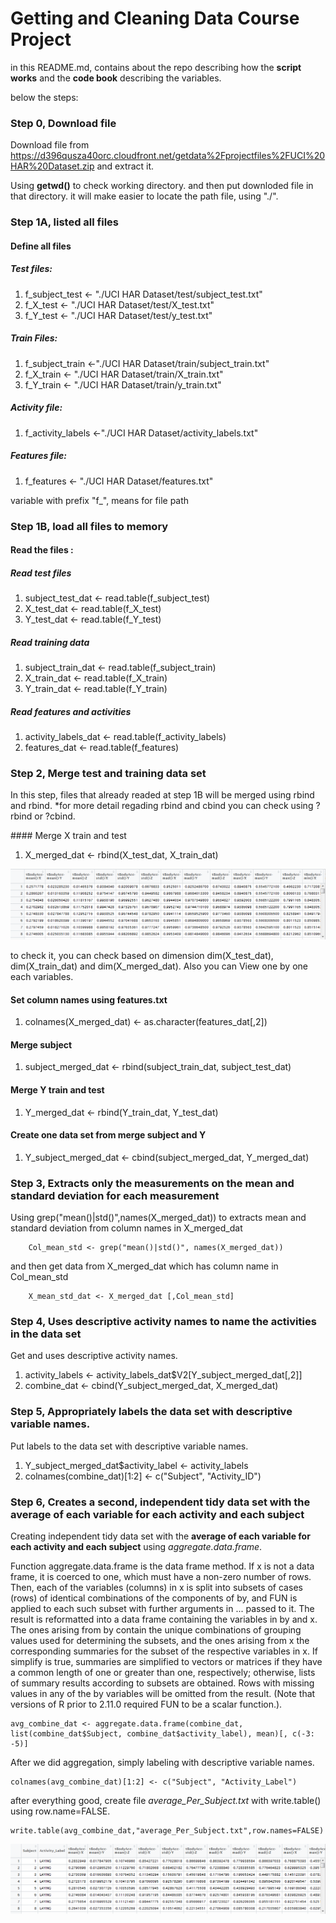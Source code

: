 # Getting and Cleaning Data Course Project

in this README.md, contains about the repo describing how the **script works** and the **code book** describing the variables.

below the steps:

### Step 0, Download file
Download file from https://d396qusza40orc.cloudfront.net/getdata%2Fprojectfiles%2FUCI%20HAR%20Dataset.zip and extract it. 

Using __getwd()__ to check working directory. and then put downloded file in that directory. 
it will make easier to locate the path file, using "./". 

### Step 1A, listed all files

#### Define all files 
##### Test files:
<ol><li>f_subject_test <- "./UCI HAR Dataset/test/subject_test.txt"  </li>
<li>f_X_test <- "./UCI HAR Dataset/test/X_test.txt" </li>
<li>f_Y_test <- "./UCI HAR Dataset/test/y_test.txt" </li>
</ol>

##### Train Files:
<ol><li>f_subject_train <-"./UCI HAR Dataset/train/subject_train.txt"</li>
<li>f_X_train <- "./UCI HAR Dataset/train/X_train.txt"</li>
<li>f_Y_train <- "./UCI HAR Dataset/train/y_train.txt"</li>
</ol>

##### Activity file:
<ol><li>f_activity_labels <-"./UCI HAR Dataset/activity_labels.txt"</li></ol>

##### Features file:
<ol><li>f_features <- "./UCI HAR Dataset/features.txt"</li></ol>

variable with prefix "f_", means for file path 

### Step 1B,  load all files to memory
  
#### Read the files :
##### Read test files
<ol><li>subject_test_dat <- read.table(f_subject_test)</li>
   <li>X_test_dat <- read.table(f_X_test)</li>
    <li>Y_test_dat <- read.table(f_Y_test)</li></ol>
    
##### Read training data
<ol><li>subject_train_dat <- read.table(f_subject_train)</li>
    <li>X_train_dat <- read.table(f_X_train)</li>
    <li>Y_train_dat <- read.table(f_Y_train)</li></ol>
    
##### Read features and activities
<ol><li>activity_labels_dat <- read.table(f_activity_labels)</li>
   <li>features_dat <- read.table(f_features)</li></ol>
  
### Step 2, Merge test and training data set

<p>In this step, files that already readed at step 1B will be merged using rbind and rbind.
*for more detail regading rbind and cbind you can check using ?rbind or ?cbind. </p>
#### Merge X train and test
<ol><li>X_merged_dat <- rbind(X_test_dat, X_train_dat)</li></ol>

![result photo](X_merged_dat.PNG)

to check it, you can check based on dimension dim(X_test_dat), dim(X_train_dat) and dim(X_merged_dat). Also you can View one by one each variables.

#### Set column names using features.txt
<ol><li>colnames(X_merged_dat) <- as.character(features_dat[,2])</li></ol>

#### Merge subject
<ol><li>subject_merged_dat <- rbind(subject_train_dat, subject_test_dat)</li></ol>

#### Merge Y train and test
<ol><li>Y_merged_dat <- rbind(Y_train_dat, Y_test_dat)</li></ol>

#### Create one data set from merge subject and Y
<ol><li>Y_subject_merged_dat <- cbind(subject_merged_dat, Y_merged_dat)</li></ol>

  
### Step 3, Extracts only the measurements on the mean and standard deviation for each measurement

Using grep("mean()|std()",names(X_merged_dat)) to extracts mean and standard deviation from column names in X_merged_dat
  
		Col_mean_std <- grep("mean()|std()", names(X_merged_dat))

and then get data from X_merged_dat which has column name in Col_mean_std

		X_mean_std_dat <- X_merged_dat [,Col_mean_std]

  
### Step 4, Uses descriptive activity names to name the activities in the data set

Get and uses descriptive activity names.
  <ol><li>
activity_labels <- activity_labels_dat$V2[Y_subject_merged_dat[,2]]</li>
<li>combine_dat <- cbind(Y_subject_merged_dat, X_merged_dat)
</li></ol>

### Step 5, Appropriately labels the data set with descriptive variable names.

Put labels to the data set with descriptive variable names.
  <ol><li>Y_subject_merged_dat$activity_label <- activity_labels</li>
	<li>colnames(combine_dat)[1:2] <- c("Subject", "Activity_ID")</li></ol>

  
### Step 6, Creates a second, independent tidy data set with the average of each variable for each activity and each subject

Creating independent tidy data set with the **average of each variable for each activity and each subject** using _aggregate.data.frame_. 

Function aggregate.data.frame is the data frame method. If x is not a data frame, it is coerced to one, which must have a non-zero number of rows. Then, each of the variables (columns) in x is split into subsets of cases (rows) of identical combinations of the components of by, and FUN is applied to each such subset with further arguments in ... passed to it. The result is reformatted into a data frame containing the variables in by and x. The ones arising from by contain the unique combinations of grouping values used for determining the subsets, and the ones arising from x the corresponding summaries for the subset of the respective variables in x. If simplify is true, summaries are simplified to vectors or matrices if they have a common length of one or greater than one, respectively; otherwise, lists of summary results according to subsets are obtained. Rows with missing values in any of the by variables will be omitted from the result. (Note that versions of R prior to 2.11.0 required FUN to be a scalar function.).

    avg_combine_dat <- aggregate.data.frame(combine_dat, list(combine_dat$Subject, combine_dat$activity_label), mean)[, c(-3: -5)]
 
After we did aggregation, simply labeling with descriptive variable names.

    colnames(avg_combine_dat)[1:2] <- c("Subject", "Activity_Label")

after everything good, create file _average_Per_Subject.txt_ with write.table() using row.name=FALSE.

    write.table(avg_combine_dat,"average_Per_Subject.txt",row.names=FALSE)

![result photo](avg_combine_dat.PNG)
 
